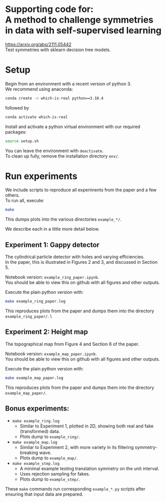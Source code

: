 # Supporting code for:<br>A method to challenge symmetries in data with self-supervised learning
https://arxiv.org/abs/2111.05442  \
Test symmetries with sklearn decision tree models.

# Setup
Begin from an environment with a recent version of python 3.  \
We recommend using anaconda:
```bash
conda create -n which-is-real python==3.10.4
```
followed by
```bash
conda activate which-is-real
```
Install and activate a python virtual environment with our required packages:
```bash
source setup.sh
```
You can leave the environment with `deactivate`.  \
To clean up fully, remove the installation directory `env/`.

# Run experiments
We include scripts to reproduce all experiments from the paper and a few others.  \
To run all, execute:
```bash
make
```
This dumps plots into the various directories `example_*/`.

We describe each in a little more detail below.

## Experiment 1: Gappy detector
The cylindrical particle detector with holes and varying efficiencies.  \
In the paper, this is illustrated in Figures 2 and 3, and discussed in Section 5.

Notebook version: `example_ring_paper.ipynb`.  \
You should be able to view this on github with all figures and other outputs.

Execute the plain python version with:
```bash
make example_ring_paper.log
```
This reproduces plots from the paper and dumps them into the directory `example_ring_paper/`.  \

## Experiment 2: Height map
The topographical map from Figure 4 and Section 6 of the paper.

Notebook version: `example_map_paper.ipynb`.  \
You should be able to view this on github with all figures and other outputs.

Execute the plain python version with:
```bash
make example_map_paper.log
```
This reproduces plots from the paper and dumps them into the directory `example_map_paper/`.

## Bonus experiments:
* `make example_ring.log`
  * Similar to Experiment 1, plotted in 2D, showing both real and fake (transformed) data.
  * Plots dump to `example_ring/`.
* `make example_map.log`
  * Similar to Experiment 2, with more variety in its filtering symmetry-breaking wave.
  * Plots dump to `example_map/`.
* `make example_step.log`
  * A minimal example testing translation symmetry on the unit interval.
  * Uses rejection sampling for fakes.
  * Plots dump to `example_step/`.

These `make` commands run corresponding `example_*.py` scripts
after ensuring that input data are prepared.
